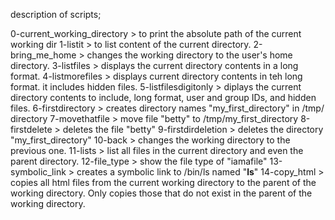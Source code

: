 description of scripts;

0-current_working_directory > to print the absolute path of the current working dir
1-listit > to list content of the current directory.
2-bring_me_home > changes the working directory to the user's home directory.
3-listfiles > displays the current directory contents in a long format.
4-listmorefiles > displays current directory  contents in teh long format. it includes hidden files.
5-listfilesdigitonly > diplays the current directory contents to include, long format, user and group IDs, and hidden files.
6-firstdirectory > creates directory names "my_first_directory" in /tmp/ directory
7-movethatfile > move file "betty" to /tmp/my_first_directory
8-firstdelete > deletes the file "betty"
9-firstdirdeletion > deletes the directory "my_first_directory"
10-back > changes the working directory to the previous one.
11-lists > list all files in the current directory and even the parent directory.
12-file_type > show the file type of "iamafile"
13-symbolic_link > creates a symbolic link to /bin/ls named "__ls__"
14-copy_html > copies all html files from the current working directory to the parent of the working directory. Only copies those that do not exist in the parent of the working directory.

